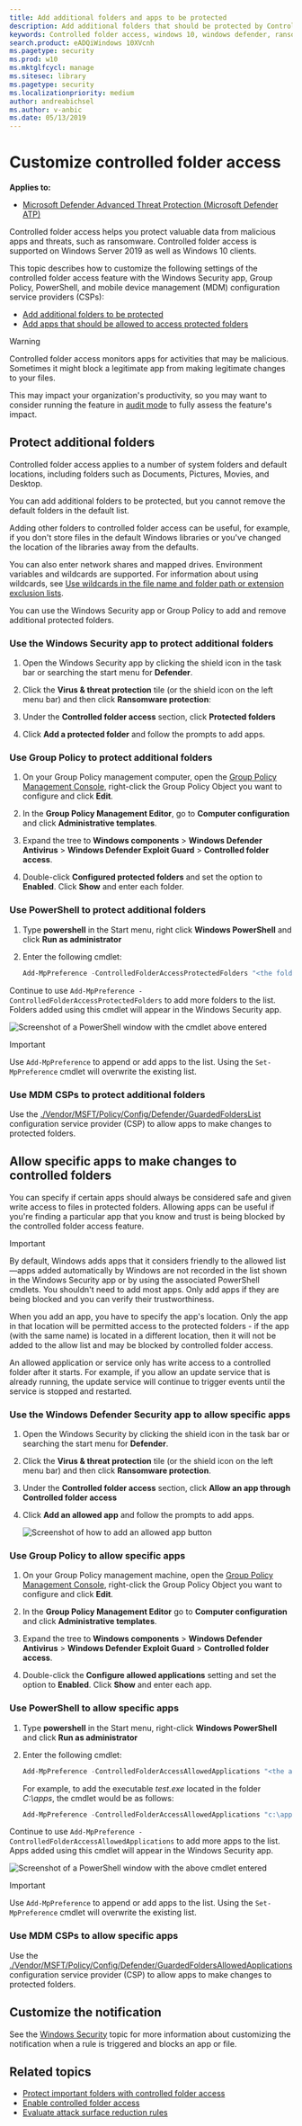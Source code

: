 ```yaml
---
title: Add additional folders and apps to be protected 
description: Add additional folders that should be protected by Controlled folder access, or whitelist apps that are incorrectly blocking changes to important files.
keywords: Controlled folder access, windows 10, windows defender, ransomware, protect, files, folders, customize, add folder, add app, whitelist, add executable
search.product: eADQiWindows 10XVcnh
ms.pagetype: security
ms.prod: w10
ms.mktglfcycl: manage
ms.sitesec: library
ms.pagetype: security
ms.localizationpriority: medium
author: andreabichsel
ms.author: v-anbic
ms.date: 05/13/2019
---
```


# Customize controlled folder access

**Applies to:**

- [Microsoft Defender Advanced Threat Protection (Microsoft Defender ATP)](https://go.microsoft.com/fwlink/p/?linkid=2069559)

Controlled folder access helps you protect valuable data from malicious apps and threats, such as ransomware. Controlled folder access is supported on Windows Server 2019 as well as Windows 10 clients.

This topic describes how to customize the following settings of the controlled folder access feature with the Windows Security app, Group Policy, PowerShell, and mobile device management (MDM) configuration service providers (CSPs):

- [Add additional folders to be protected](#protect-additional-folders)
- [Add apps that should be allowed to access protected folders](#allow-specific-apps-to-make-changes-to-controlled-folders)

>[!WARNING]
>Controlled folder access monitors apps for activities that may be malicious. Sometimes it might block a legitimate app from making legitimate changes to your files.
>
>This may impact your organization's productivity, so you may want to consider running the feature in [audit mode](audit-windows-defender-exploit-guard.md) to fully assess the feature's impact.

## Protect additional folders

Controlled folder access applies to a number of system folders and default locations, including folders such as Documents, Pictures, Movies, and Desktop.

You can add additional folders to be protected, but you cannot remove the default folders in the default list.

Adding other folders to controlled folder access can be useful, for example, if you don't store files in the default Windows libraries or you've changed the location of the libraries away from the defaults.

You can also enter network shares and mapped drives. Environment variables and wildcards are supported. For information about using wildcards, see [Use wildcards in the file name and folder path or extension exclusion lists](https://docs.microsoft.com/en-us/windows/security/threat-protection/windows-defender-antivirus/configure-extension-file-exclusions-windows-defender-antivirus#use-wildcards-in-the-file-name-and-folder-path-or-extension-exclusion-lists). 

You can use the Windows Security app or Group Policy to add and remove additional protected folders.

### Use the Windows Security app to protect additional folders

1. Open the Windows Security app by clicking the shield icon in the task bar or searching the start menu for **Defender**.

2. Click the **Virus & threat protection** tile (or the shield icon on the left menu bar) and then click **Ransomware protection**:

3. Under the **Controlled folder access** section, click **Protected folders**

4. Click **Add a protected folder** and follow the prompts to add apps.
 
### Use Group Policy to protect additional folders

1.  On your Group Policy management computer, open the [Group Policy Management Console](https://technet.microsoft.com/library/cc731212.aspx), right-click the Group Policy Object you want to configure and click **Edit**.

2.  In the **Group Policy Management Editor**, go to **Computer configuration** and click **Administrative templates**.

3.  Expand the tree to **Windows components** > **Windows Defender Antivirus** > **Windows Defender Exploit Guard** > **Controlled folder access**.

4. Double-click **Configured protected folders** and set the option to **Enabled**. Click **Show** and enter each folder.

### Use PowerShell to protect additional folders

1. Type **powershell** in the Start menu, right click **Windows PowerShell** and click **Run as administrator**
2. Enter the following cmdlet:

    ```PowerShell
    Add-MpPreference -ControlledFolderAccessProtectedFolders "<the folder to be protected>"
    ```

Continue to use `Add-MpPreference -ControlledFolderAccessProtectedFolders` to add more folders to the list. Folders added using this cmdlet will appear in the Windows Security app.

![Screenshot of a PowerShell window with the cmdlet above entered](images/cfa-allow-folder-ps.png)

>[!IMPORTANT]
>Use `Add-MpPreference` to append or add apps to the list. Using the `Set-MpPreference` cmdlet will overwrite the existing list. 

### Use MDM CSPs to protect additional folders

Use the [./Vendor/MSFT/Policy/Config/Defender/GuardedFoldersList](https://docs.microsoft.com/windows/client-management/mdm/policy-csp-defender#defender-guardedfolderslist) configuration service provider (CSP) to allow apps to make changes to protected folders.

## Allow specific apps to make changes to controlled folders

You can specify if certain apps should always be considered safe and given write access to files in protected folders. Allowing apps can be useful if you're finding a particular app that you know and trust is being blocked by the controlled folder access feature. 

>[!IMPORTANT]
>By default, Windows adds apps that it considers friendly to the allowed list—apps added automatically by Windows are not recorded in the list shown in the Windows Security app or by using the associated PowerShell cmdlets.
>You shouldn't need to add most apps. Only add apps if they are being blocked and you can verify their trustworthiness.

When you add an app, you have to specify the app's location. Only the app in that location will be permitted access to the protected folders - if the app (with the same name) is located in a different location, then it will not be added to the allow list and may be blocked by controlled folder access.

An allowed application or service only has write access to a controlled folder after it starts. For example, if you allow an update service that is already running, the update service will continue to trigger events until the service is stopped and restarted.


### Use the Windows Defender Security app to allow specific apps

1. Open the Windows Security by clicking the shield icon in the task bar or searching the start menu for **Defender**.

2. Click the **Virus & threat protection** tile (or the shield icon on the left menu bar) and then click **Ransomware protection**.

3.	Under the **Controlled folder access** section, click **Allow an app through Controlled folder access**

4. Click **Add an allowed app** and follow the prompts to add apps.

    ![Screenshot of how to add an allowed app button](images/cfa-allow-app.png)

### Use Group Policy to allow specific apps

1.  On your Group Policy management machine, open the [Group Policy Management Console](https://technet.microsoft.com/library/cc731212.aspx), right-click the Group Policy Object you want to configure and click **Edit**.

2.  In the **Group Policy Management Editor** go to **Computer configuration** and click **Administrative templates**.

3.  Expand the tree to **Windows components** > **Windows Defender Antivirus** > **Windows Defender Exploit Guard** > **Controlled folder access**.

4. Double-click the **Configure allowed applications** setting and set the option to **Enabled**. Click **Show** and enter each app.

### Use PowerShell to allow specific apps

1. Type **powershell** in the Start menu, right-click **Windows PowerShell** and click **Run as administrator**
2. Enter the following cmdlet:

    ```PowerShell
    Add-MpPreference -ControlledFolderAccessAllowedApplications "<the app that should be allowed, including the path>"
    ```

    For example, to add the executable *test.exe* located in the folder *C:\apps*, the cmdlet would be as follows:

    ```PowerShell
    Add-MpPreference -ControlledFolderAccessAllowedApplications "c:\apps\test.exe"
    ```
Continue to use `Add-MpPreference -ControlledFolderAccessAllowedApplications` to add more apps to the list. Apps added using this cmdlet will appear in the Windows Security app.

![Screenshot of a PowerShell window with the above cmdlet entered](images/cfa-allow-app-ps.png)

>[!IMPORTANT]
>Use `Add-MpPreference` to append or add apps to the list. Using the `Set-MpPreference` cmdlet will overwrite the existing list. 

### Use MDM CSPs to allow specific apps

Use the [./Vendor/MSFT/Policy/Config/Defender/GuardedFoldersAllowedApplications](https://docs.microsoft.com/windows/client-management/mdm/policy-csp-defender#defender-guardedfoldersallowedapplications) configuration service provider (CSP) to allow apps to make changes to protected folders. 

## Customize the notification

See the [Windows Security](../windows-defender-security-center/windows-defender-security-center.md#customize-notifications-from-the-windows-defender-security-center) topic for more information about customizing the notification when a rule is triggered and blocks an app or file.

## Related topics
- [Protect important folders with controlled folder access](controlled-folders-exploit-guard.md)
- [Enable controlled folder access](enable-controlled-folders-exploit-guard.md) 
- [Evaluate attack surface reduction rules](evaluate-windows-defender-exploit-guard.md)
